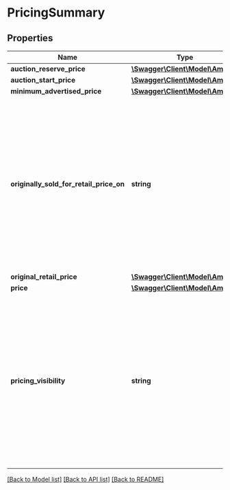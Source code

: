 # PricingSummary

## Properties
Name | Type | Description | Notes
------------ | ------------- | ------------- | -------------
**auction_reserve_price** | [**\Swagger\Client\Model\Amount**](Amount.md) |  | [optional] 
**auction_start_price** | [**\Swagger\Client\Model\Amount**](Amount.md) |  | [optional] 
**minimum_advertised_price** | [**\Swagger\Client\Model\Amount**](Amount.md) |  | [optional] 
**originally_sold_for_retail_price_on** | **string** | This field is needed if the Strikethrough Pricing (STP) feature will be used in the offer. This field indicates that the product was sold for the price in the &lt;strong&gt;originalRetailPrice&lt;/strong&gt; field on an eBay site, or sold for that price by a third-party retailer. When using the &lt;strong&gt;createOffer&lt;/strong&gt; or &lt;strong&gt;updateOffer&lt;/strong&gt; calls, the seller will pass in a value of &lt;code&gt;ON_EBAY&lt;/code&gt; to indicate that the product was sold for the &lt;strong&gt;originalRetailPrice&lt;/strong&gt; on an eBay site, or the seller will pass in a value of &lt;code&gt;OFF_EBAY&lt;/code&gt; to indicate that the product was sold for the &lt;strong&gt;originalRetailPrice&lt;/strong&gt; through a third-party retailer. This field and the &lt;strong&gt;originalRetailPrice&lt;/strong&gt; field are only applicable if the seller and listing are eligible to use the Strikethrough Pricing feature, a feature which is limited to the US (core site and Motors), UK, Germany, Canada (English and French versions), France, Italy, and Spain sites.&lt;br&gt;&lt;br&gt;This field will be returned by &lt;a href&#x3D;\&quot;/api-docs/sell/inventory/resources/offer/methods/getOffer\&quot;&gt;getOffer&lt;/a&gt; and &lt;a href&#x3D;\&quot;/api-docs/sell/inventory/resources/offer/methods/getOffers\&quot;&gt;getOffers&lt;/a&gt; if set for the offer. For implementation help, refer to &lt;a href&#x3D;&#x27;https://developer.ebay.com/api-docs/sell/inventory/types/slr:SoldOnEnum&#x27;&gt;eBay API documentation&lt;/a&gt; | [optional] 
**original_retail_price** | [**\Swagger\Client\Model\Amount**](Amount.md) |  | [optional] 
**price** | [**\Swagger\Client\Model\Amount**](Amount.md) |  | [optional] 
**pricing_visibility** | **string** | This field is needed if the Minimum Advertised Price (MAP) feature will be used in the offer. This field is only applicable if an eligible US seller is using the Minimum Advertised Price (MAP) feature and a &lt;strong&gt;minimumAdvertisedPrice&lt;/strong&gt; has been specified. The value set in this field will determine whether the MAP price is shown to a prospective buyer prior to checkout through a pop-up window accessed from the View Item page, or if the MAP price is not shown until the checkout flow after the buyer has already committed to buying the item. To show the MAP price prior to checkout, the seller will set this value to &lt;code&gt;PRE_CHECKOUT&lt;/code&gt;. To show the MAP price after the buyer already commits to buy the item, the seller will set this value to &lt;code&gt;DURING_CHECKOUT&lt;/code&gt;. This field will be ignored if the seller and/or the listing is not eligible for the MAP feature.&lt;br&gt;&lt;br&gt;This field will be returned by &lt;a href&#x3D;\&quot;/api-docs/sell/inventory/resources/offer/methods/getOffer\&quot;&gt;getOffer&lt;/a&gt; and &lt;a href&#x3D;\&quot;/api-docs/sell/inventory/resources/offer/methods/getOffers\&quot;&gt;getOffers&lt;/a&gt; if set for the offer. For implementation help, refer to &lt;a href&#x3D;&#x27;https://developer.ebay.com/api-docs/sell/inventory/types/slr:MinimumAdvertisedPriceHandlingEnum&#x27;&gt;eBay API documentation&lt;/a&gt; | [optional] 

[[Back to Model list]](../../README.md#documentation-for-models) [[Back to API list]](../../README.md#documentation-for-api-endpoints) [[Back to README]](../../README.md)

